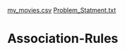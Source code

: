 [my_movies.csv](https://github.com/OmkarBulland/Association-Rules/files/10715489/my_movies.csv)
[Problem_Statment.txt](https://github.com/OmkarBulland/Association-Rules/files/10715464/Problem_Statment.txt)
# Association-Rules

